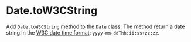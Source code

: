 # Date.toW3CString

Add `Date.toW3CString` method to the `Date` class.
The method return a date string in the [W3C date time format](http://www.w3.org/TR/NOTE-datetime): `yyyy-mm-ddThh:ii:ss+zz:zz`.
